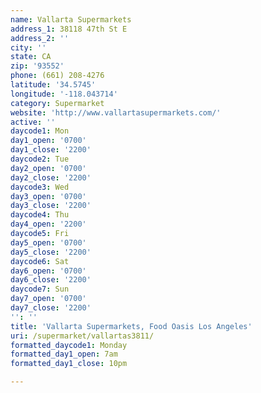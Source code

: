 ```yaml
---
name: Vallarta Supermarkets
address_1: 38118 47th St E
address_2: ''
city: ''
state: CA
zip: '93552'
phone: (661) 208-4276
latitude: '34.5745'
longitude: '-118.043714'
category: Supermarket
website: 'http://www.vallartasupermarkets.com/'
active: ''
daycode1: Mon
day1_open: '0700'
day1_close: '2200'
daycode2: Tue
day2_open: '0700'
day2_close: '2200'
daycode3: Wed
day3_open: '0700'
day3_close: '2200'
daycode4: Thu
day4_open: '2200'
daycode5: Fri
day5_open: '0700'
day5_close: '2200'
daycode6: Sat
day6_open: '0700'
day6_close: '2200'
daycode7: Sun
day7_open: '0700'
day7_close: '2200'
'': ''
title: 'Vallarta Supermarkets, Food Oasis Los Angeles'
uri: /supermarket/vallartas3811/
formatted_daycode1: Monday
formatted_day1_open: 7am
formatted_day1_close: 10pm

---
```

